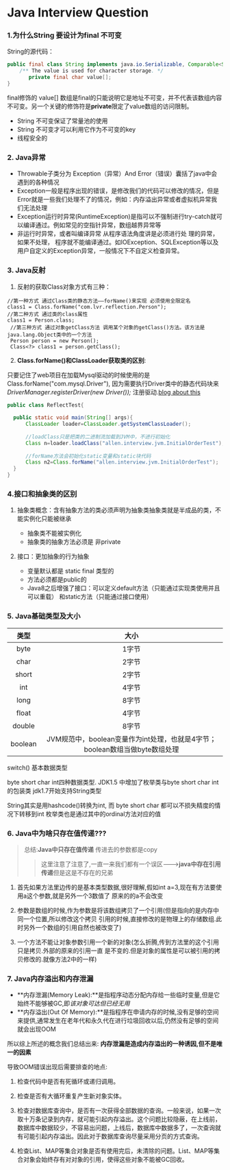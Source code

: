 # Java Interview Question 

### 1.为什么String 要设计为final 不可变 
String的源代码：

```java
public final class String implements java.io.Serializable, Comparable<String>, CharSequence {
    /** The value is used for character storage. */
       private final char value[];  
}
```
final修饰的 value[] 数组是final的只能说明它是地址不可变，并不代表该数组内容不可变。另一个关键的修饰符是**private**限定了value数组的访问限制。
       
   - String 不可变保证了常量池的使用
   - String 不可变才可以利用它作为不可变的key
   - 线程安全的

### 2. Java异常
   - Throwable子类分为  Exception（异常）And Error（错误）囊括了java中会遇到的各种情况
   - Exception一般是程序出现的错误，是修改我们的代码可以修改的情况，但是Error就是一些我们处理不了的情况，例如：内存溢出异常或者虚拟机异常我们无法处理
   - Exception运行时异常(RuntimeException)是指可以不强制进行try-catch就可以编译通过。例如常见的空指针异常，数组越界异常等
   - 非运行时异常，或者叫编译异常 从程序语法角度讲是必须进行处  理的异常，如果不处理，
   程序就不能编译通过。如IOException、SQLException等以及用户自定义的Exception异常，一般情况下不自定义检查异常。
   

### 3. Java反射
1. 反射的获取Class对象方式有三种：      
  
  ```
  //第一种方式 通过Class类的静态方法——forName()来实现 必须使用全限定名
  class1 = Class.forName("com.lvr.reflection.Person");
  //第二种方式 通过类的class属性
  class1 = Person.class;
   //第三种方式 通过对象getClass方法 调用某个对象的getClass()方法。该方法是java.lang.Object类中的一个方法
   Person person = new Person();
   Class<?> class1 = person.getClass();
  ```
   
   
2. **Class.forName()和ClassLoader获取类的区别**:

  只要记住了web项目在加载Mysql驱动的时候使用的是Class.forName("com.mysql.Driver"),
  因为需要执行Driver类中的静态代码块来 *DriverManager.registerDriver(new Driver());*
  注册驱动.[blog about this](http://www.importnew.com/29389.html)
  
  ```java
  public class ReflectTest{ 
    
    public static void main(String[] args){ 
        ClassLoader loader=ClassLoader.getSystemClassLoader();
	
        //loadClass只是把类的二进制流加载到JVM中，不进行初始化
        Class n=loader.loadClass("allen.interview.jvm.InitialOrderTest");
	    
        //forName方法会初始化static变量和static块代码
	    Class n2=Class.forName("allen.interview.jvm.InitialOrderTest");
    }
}
  ```
  


### 4.接口和抽象类的区别

1. 抽象类概念：含有抽象方法的类必须声明为抽象类抽象类就是半成品的类，不能实例化只能被继承
      - 抽象类不能被实例化
      - 抽象类的抽象方法必须是 非private

2. 接口：更加抽象的行为抽象
      - 变量默认都是 static final 类型的
      - 方法必须都是public的
      - Java8之后增强了接口：可以定义default方法（只能通过实现类使用并且可以重载）
        和static方法（只能通过接口使用）


### 5. Java基础类型及大小

|类型|大小|
|:-----:|:-----:|
|byte|1字节|
|char|2字节|
|short|2字节|
|int|4字节|
|long|8字节|
|float|4字节|
|double|8字节|
|boolean|JVM规范中，boolean变量作为int处理，也就是4字节；boolean数组当做byte数组处理|

switch() 基本数据类型

byte short char int四种数据类型.
JDK1.5 中增加了枚举类与byte short char int的包装类
jdk1.7开始支持String类型

String其实是用hashcode()转换为int, 而 byte short char 都可以不损失精度的情况下转移到int
枚举类也是通过其中的ordinal方法对应的值

### 6. Java中为啥只存在值传递???

   > 总结:**Java中只存在值传递** 传进去的参数都是copy
   > > 这里注意了注意了,一直一来我们都有一个误区--->**java中存在引用传递**但是这是不存在的兄弟
   1. 首先如果方法里边传的是基本类型数据,很好理解,假如int
      a=3,现在有方法要使用a这个参数,就是另外一个3数值了 原来的的a不会改变  
     
   2. 参数是数组的时候,作为参数是将该数组拷贝了一个引用(但是指向的是内存中同一个位置,所以修改这个拷贝
      引用的时候,直接修改的是物理上的存储数组.此时另外一个数组的引用自然也被改变了)
     
   3. 一个方法不能让对象参数引用一个新的对象(怎么折腾,传到方法里的这个引用只是拷贝.外部的原来的引用一直
      是不变的.但是对象的属性是可以被引用的拷贝修改的.就像方法2中的一样)
      
      
### 7. Java内存溢出和内存泄漏

  - **内存泄漏(Memory Leak):**是指程序动态分配内存给一些临时变量,但是它始终不能够被GC,即*该对象可达但已经无用*
  - **内存溢出(Out Of Memory):**是指程序在申请内存的时候,没有足够的空间来提供,通常发生在老年代和永久代在进行垃圾回收以后,仍然没有足够的空间就会出现OOM

  所以综上所述的概念我们总结出来: **内存泄漏是造成内存溢出的一种诱因,但不是唯一的因素**
  
  导致OOM错误出现后需要排查的地点:
  
  1. 检查代码中是否有死循环或递归调用。

  2. 检查是否有大循环重复产生新对象实体。
  
  3. 检查对数据库查询中，是否有一次获得全部数据的查询。一般来说，如果一次取十万条记录到内存，就可能引起内存溢出。这个问题比较隐蔽，在上线前，数据库中数据较少，不容易出问题，上线后，数据库中数据多了，一次查询就有可能引起内存溢出。因此对于数据库查询尽量采用分页的方式查询。

  4. 检查List、MAP等集合对象是否有使用完后，未清除的问题。List、MAP等集合对象会始终存有对对象的引用，使得这些对象不能被GC回收。

  
  
  
  
  
  
  
  
  
  
  
  
  
  
  
  
  
